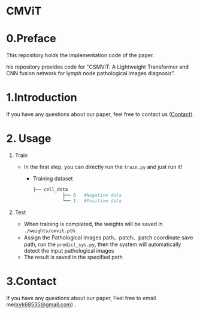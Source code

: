 # CMViT

# 0.Preface

This repository holds the implementation code of the paper.

his repository provides code for "CSMViT: A Lightweight Transformer and CNN fusion 
network for lymph node pathological images diagnosis”.

# 1.Introduction

If you have any questions about our paper, feel free to contact us ([Contact](#5-Contact)). 

# 2. Usage

1. Train

   - In the first step, you can directly run the  `train.py` and just run it! 

     - Training dataset  

       ``` py
       ├── cell_data 
                  ├── 0   #Negative data
                  └── 1	  #Positive data
       ```

2. Test

   - When training is completed, the weights will be saved in `./weights/cmvit.pth`. 
   - Assign the Pathological images path、patch、patch coordinate save path, run the `predict_sys.py`, then the system will automatically detect the input pathological images
   -  The result is saved in the specified path

# 3.Contact

If you have any questions about our paper,  Feel free to email me(xyk68535@gmail.com) . 